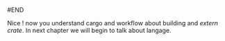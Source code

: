 #END

Nice ! now you understand cargo and workflow about building and *extern crate*.
In next chapter we will begin to talk about langage.
